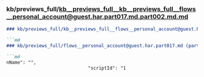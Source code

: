 ### kb/previews_full/kb__previews_full__kb__previews_full__flows__personal_account@guest.har.part017.md.part002.md.md

```md
### kb/previews_full/kb__previews_full__flows__personal_account@guest.har.part017.md.part002.md

```md
### kb/previews_full/flows__personal_account@guest.har.part017.md (part 002)

```md
nName": "",
                              "scriptId": "1
```

```

```

```
